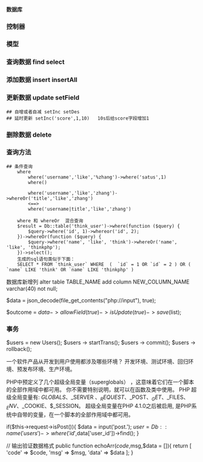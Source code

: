 #### 数据库
### 控制器
### 模型

### 查询数据 find select 
### 添加数据 insert insertAll
### 更新数据 update setField
    ## 自增或者自减 setInc setDes
    ## 延时更新 setInc('score',1,10)   10s后给score字段增加1
### 删除数据 delete
### 查询方法
    ## 条件查询  
        where 
            where('username','like','%zhang')->where('satus',1)
            where()

            where('username','like','zhang')->whereOr('title','like','zhang')
            <==>
            where('username|title','like','zhang')
        
        where 和 whereOr  混合查询
        $result = Db::table('think_user')->where(function ($query) {
            $query->where('id', 1)->whereor('id', 2);
        })->whereOr(function ($query) {
            $query->where('name', 'like', 'think')->whereOr('name', 'like', 'thinkphp');
        })->select();
        生成的sql语句类似于下面：
        SELECT * FROM `think_user` WHERE  (  `id` = 1 OR `id` = 2 ) OR (  `name` LIKE 'think' OR `name` LIKE 'thinkphp' )


数据库新增列  alter table TABLE_NAME add column NEW_COLUMN_NAME varchar(40) not null;


$data = json_decode(file_get_contents("php://input"), true);

$outcome = $data->allowField(true)->isUpdate(true)->save($list);

###  事务  
$users = new Users();
$users -> startTrans();
$users -> commit();
$users -> rollback();





一个软件产品从开发到用户使用都涉及哪些环境？	开发环境、测试环境、回归环境、预发布环境、生产环境。

PHP中预定义了几个超级全局变量（superglobals） ，这意味着它们在一个脚本的全部作用域中都可用。 你不需要特别说明，就可以在函数及类中使用。
PHP 超级全局变量有: $GLOBALS 、$_SERVER 、$_REQUEST 、$_POST、$_GET 、$_FILES、$_ENV、$_COOKIE、$_SESSION。
超级全局变量在PHP 4.1.0之后被启用, 是PHP系统中自带的变量，在一个脚本的全部作用域中都可用。

if($this->request->isPost()){
	$data = input('post.');
	$user = Db::name('users')->where('id',$data['user_id'])->find();
}


// 输出验证数据格式
public function echoArr($code,$msg,$data = []){
	return [
		'code' => $code,
		'msg' => $msg,
		'data' => $data
	];
}